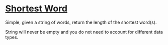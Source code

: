 # [Shortest Word](https://www.codewars.com/kata/57cebe1dc6fdc20c57000ac9)

Simple, given a string of words, return the length of the shortest word(s).

String will never be empty and you do not need to account for different data types.

